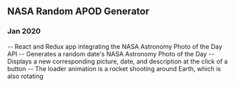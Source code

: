 ## NASA Random APOD Generator

### Jan 2020

-- React and Redux app integrating the NASA Astronomy Photo of the Day API
-- Generates a random date's NASA Astronomy Photo of the Day
-- Displays a new corresponding picture, date, and description at the click of a button
-- The loader animation is a rocket shooting around Earth, which is also rotating 
